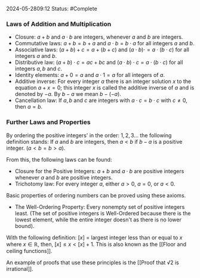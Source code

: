 2024-05-2809:12
Status: #Complete 
### Laws of Addition and Multiplication 
- Closure: $a+b$ and $a \cdot b$ are integers, whenever $a$ and $b$ are integers. 
- Commutative laws: $a+b=b+a$ and $a\cdot b = b \cdot a$ for all integers $a$ and $b$. 
- Associative laws: $(a+b)+c=a+(b+c)$ and $(a\cdot b) \cdot = a \cdot (b\cdot c)$ for all integers $a$ and $b$. 
- Distributive law: $(a+b)\cdot c = ac + bc$ and $(a\cdot b) \cdot c = a \cdot (b\cdot c)$ for all integers $a, b$ and $c$.
- Identity elements: $a+0= a$ and $a\cdot 1=a$ for all integers of $a$. 
- Additive inverse: For every integer $a$ there is an integer solution $x$ to the equation $a+x=0$; this integer $x$ is called the additive inverse of $a$ and is denoted by $-a$. By $b-a$ we mean $b-(-a).$ 
- Cancellation law: If $a, b$ and $c$ are integers with $a\cdot c = b \cdot c$ with $c \ne 0$, then $a=b$. 
### Further Laws and Properties 
By ordering the positive integers' in the order: $1,2,3...$ the following definition stands:
	If $a$ and $b$ are integers, then $a<b$ if $b-a$ is a positive integer. ($a<b = b>a$). 

From this, the following laws can be found: 
* Closure for the Positive Integers: $a+b$ and $a\cdot b$ are positive integers whenever $a$ and $b$ are positive integers. 
*  Trichotomy law: For every integer $a$, either $a>0$, $a=0$, or $a<0$. 

Basic properties of ordering numbers can be proved using these axioms. 
* The Well-Ordering Property: Every nonempty set of positive integers least. (The set of positive integers is Well-Ordered because there is the lowest element, while the entire integer doesn't as there is no lower bound). 

With the following definition: $[x]$ = largest integer less than or equal to $x$ where $x \in \mathbb{R}$, then, $[x] \leq x < [x] +1$.  This is also known as the [[Floor and ceiling functions]]. 

An example of proofs that use these principles is the [[Proof that √2 is irrational]]. 

